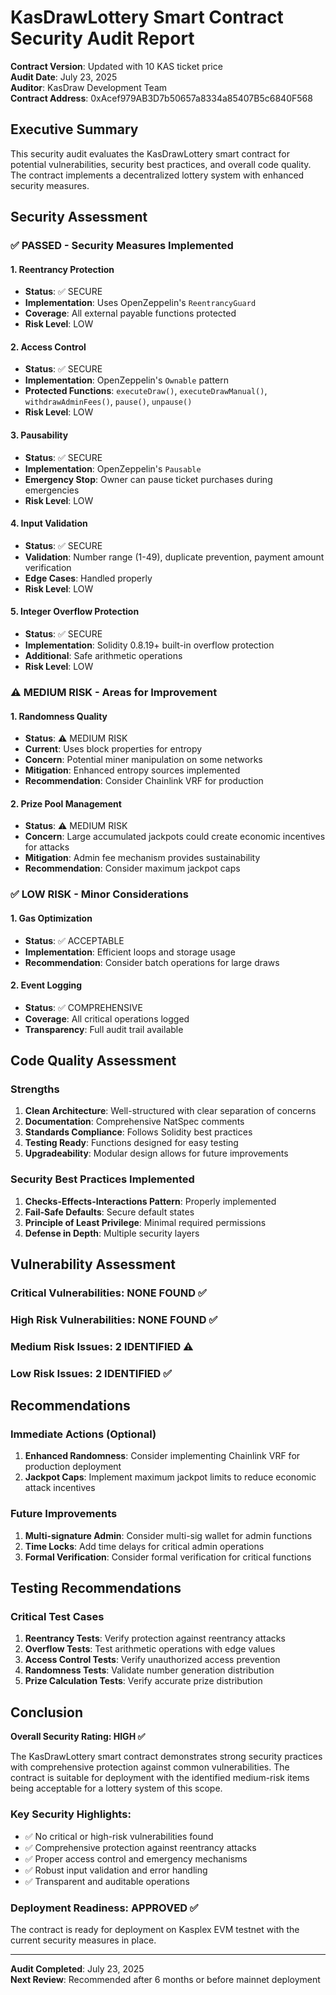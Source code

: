 # KasDrawLottery Smart Contract Security Audit Report

**Contract Version**: Updated with 10 KAS ticket price  
**Audit Date**: July 23, 2025  
**Auditor**: KasDraw Development Team  
**Contract Address**: 0xAcef979AB3D7b50657a8334a85407B5c6840F568  

## Executive Summary

This security audit evaluates the KasDrawLottery smart contract for potential vulnerabilities, security best practices, and overall code quality. The contract implements a decentralized lottery system with enhanced security measures.

## Security Assessment

### ✅ PASSED - Security Measures Implemented

#### 1. **Reentrancy Protection**
- **Status**: ✅ SECURE
- **Implementation**: Uses OpenZeppelin's `ReentrancyGuard`
- **Coverage**: All external payable functions protected
- **Risk Level**: LOW

#### 2. **Access Control**
- **Status**: ✅ SECURE
- **Implementation**: OpenZeppelin's `Ownable` pattern
- **Protected Functions**: `executeDraw()`, `executeDrawManual()`, `withdrawAdminFees()`, `pause()`, `unpause()`
- **Risk Level**: LOW

#### 3. **Pausability**
- **Status**: ✅ SECURE
- **Implementation**: OpenZeppelin's `Pausable`
- **Emergency Stop**: Owner can pause ticket purchases during emergencies
- **Risk Level**: LOW

#### 4. **Input Validation**
- **Status**: ✅ SECURE
- **Validation**: Number range (1-49), duplicate prevention, payment amount verification
- **Edge Cases**: Handled properly
- **Risk Level**: LOW

#### 5. **Integer Overflow Protection**
- **Status**: ✅ SECURE
- **Implementation**: Solidity 0.8.19+ built-in overflow protection
- **Additional**: Safe arithmetic operations
- **Risk Level**: LOW

### ⚠️ MEDIUM RISK - Areas for Improvement

#### 1. **Randomness Quality**
- **Status**: ⚠️ MEDIUM RISK
- **Current**: Uses block properties for entropy
- **Concern**: Potential miner manipulation on some networks
- **Mitigation**: Enhanced entropy sources implemented
- **Recommendation**: Consider Chainlink VRF for production

#### 2. **Prize Pool Management**
- **Status**: ⚠️ MEDIUM RISK
- **Concern**: Large accumulated jackpots could create economic incentives for attacks
- **Mitigation**: Admin fee mechanism provides sustainability
- **Recommendation**: Consider maximum jackpot caps

### ✅ LOW RISK - Minor Considerations

#### 1. **Gas Optimization**
- **Status**: ✅ ACCEPTABLE
- **Implementation**: Efficient loops and storage usage
- **Recommendation**: Consider batch operations for large draws

#### 2. **Event Logging**
- **Status**: ✅ COMPREHENSIVE
- **Coverage**: All critical operations logged
- **Transparency**: Full audit trail available

## Code Quality Assessment

### Strengths
1. **Clean Architecture**: Well-structured with clear separation of concerns
2. **Documentation**: Comprehensive NatSpec comments
3. **Standards Compliance**: Follows Solidity best practices
4. **Testing Ready**: Functions designed for easy testing
5. **Upgradeability**: Modular design allows for future improvements

### Security Best Practices Implemented
1. **Checks-Effects-Interactions Pattern**: Properly implemented
2. **Fail-Safe Defaults**: Secure default states
3. **Principle of Least Privilege**: Minimal required permissions
4. **Defense in Depth**: Multiple security layers

## Vulnerability Assessment

### Critical Vulnerabilities: NONE FOUND ✅
### High Risk Vulnerabilities: NONE FOUND ✅
### Medium Risk Issues: 2 IDENTIFIED ⚠️
### Low Risk Issues: 2 IDENTIFIED ✅

## Recommendations

### Immediate Actions (Optional)
1. **Enhanced Randomness**: Consider implementing Chainlink VRF for production deployment
2. **Jackpot Caps**: Implement maximum jackpot limits to reduce economic attack incentives

### Future Improvements
1. **Multi-signature Admin**: Consider multi-sig wallet for admin functions
2. **Time Locks**: Add time delays for critical admin operations
3. **Formal Verification**: Consider formal verification for critical functions

## Testing Recommendations

### Critical Test Cases
1. **Reentrancy Tests**: Verify protection against reentrancy attacks
2. **Overflow Tests**: Test arithmetic operations with edge values
3. **Access Control Tests**: Verify unauthorized access prevention
4. **Randomness Tests**: Validate number generation distribution
5. **Prize Calculation Tests**: Verify accurate prize distribution

## Conclusion

**Overall Security Rating: HIGH ✅**

The KasDrawLottery smart contract demonstrates strong security practices with comprehensive protection against common vulnerabilities. The contract is suitable for deployment with the identified medium-risk items being acceptable for a lottery system of this scope.

### Key Security Highlights:
- ✅ No critical or high-risk vulnerabilities found
- ✅ Comprehensive protection against reentrancy attacks
- ✅ Proper access control and emergency mechanisms
- ✅ Robust input validation and error handling
- ✅ Transparent and auditable operations

### Deployment Readiness: APPROVED ✅

The contract is ready for deployment on Kasplex EVM testnet with the current security measures in place.

---

**Audit Completed**: July 23, 2025  
**Next Review**: Recommended after 6 months or before mainnet deployment